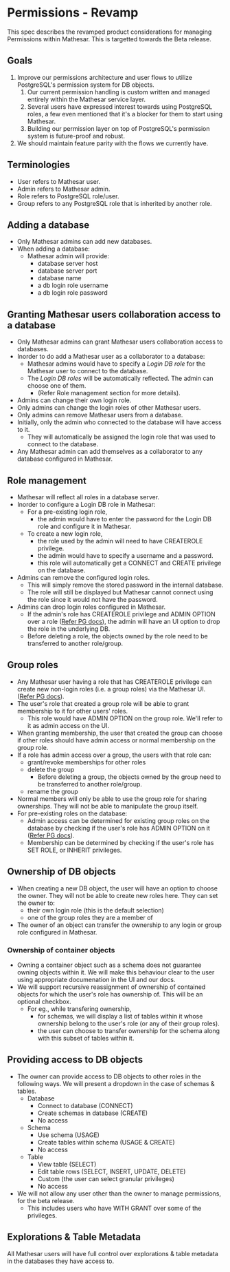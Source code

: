# Permissions - Revamp

This spec describes the revamped product considerations for managing Permissions within Mathesar. This is targetted towards the Beta release.

## Goals
1. Improve our permissions architecture and user flows to utilize PostgreSQL's permission system for DB objects.
	1. Our current permission handling is custom written and managed entirely within the Mathesar service layer.
	1. Several users have expressed interest towards using PostgreSQL roles, a few even mentioned that it's a blocker for them to start using Mathesar.
	1. Building our permission layer on top of PostgreSQL's permission system is future-proof and robust.
1. We should maintain feature parity with the flows we currently have.

## Terminologies
* User refers to Mathesar user.
* Admin refers to Mathesar admin.
* Role refers to PostgreSQL role/user.
* Group refers to any PostgreSQL role that is inherited by another role.

## Adding a database
- Only Mathesar admins can add new databases.
- When adding a database:
	- Mathesar admin will provide:
		- database server host
		- database server port
		- database name
		- a db login role username
		- a db login role password

## Granting Mathesar users collaboration access to a database
- Only Mathesar admins can grant Mathesar users collaboration access to databases.
- Inorder to do add a Mathesar user as a collaborator to a database:
	- Mathesar admins would have to specify a *Login DB role* for the Mathesar user to connect to the database.
	- The *Login DB roles* will be automatically reflected. The admin can choose one of them.
		- (Refer Role management section for more details).
- Admins can change their own login role.
- Only admins can change the login roles of other Mathesar users.
- Only admins can remove Mathesar users from a database.
- Initially, only the admin who connected to the database will have access to it.
	- They will automatically be assigned the login role that was used to connect to the database.
- Any Mathesar admin can add themselves as a collaborator to any database configured in Mathesar.

## Role management
- Mathesar will reflect all roles in a database server.
- Inorder to configure a Login DB role in Mathesar:
	- For a pre-existing login role,
		- the admin would have to enter the password for the Login DB role and configure it in Mathesar.
	- To create a new login role,
		- the role used by the admin will need to have CREATEROLE privilege.
		- the admin would have to specify a username and a password.
		- this role will automatically get a CONNECT and CREATE privilege on the database.
- Admins can remove the configured login roles.
	- This will simply remove the stored password in the internal database.
	- The role will still be displayed but Mathesar cannot connect using the role since it would not have the password.
- Admins can drop login roles configured in Mathesar.
	- If the admin's role has CREATEROLE privilege and ADMIN OPTION over a role ([Refer PG docs](https://www.postgresql.org/docs/current/sql-droprole.html#:~:text=To%20drop%20a%20superuser%20role,will%20be%20raised%20if%20so)), the admin will have an UI option to drop the role in the underlying DB.
	- Before deleting a role, the objects owned by the role need to be transferred to another role/group.

## Group roles
- Any Mathesar user having a role that has CREATEROLE privilege can create new non-login roles (i.e. a group roles) via the Mathesar UI. ([Refer PG docs](https://www.postgresql.org/docs/current/role-membership.html)).
- The user's role that created a group role will be able to grant membership to it for other users' roles.
	- This role would have ADMIN OPTION on the group role. We'll refer to it as admin access on the UI.
- When granting membership, the user that created the group can choose if other roles should have admin access or normal membership on the group role.
- If a role has admin access over a group, the users with that role can:
	- grant/revoke memberships for other roles
	- delete the group
		- Before deleting a group, the objects owned by the group need to be transferred to another role/group.
	- rename the group
- Normal members will only be able to use the group role for sharing ownerships. They will not be able to manipulate the group itself.
- For pre-existing roles on the database:
	- Admin access can be determined for existing group roles on the database by checking if the user's role has ADMIN OPTION on it ([Refer PG docs](https://www.postgresql.org/docs/current/sql-grant.html#:~:text=The%20ADMIN%20option%20allows%20the,WITH%20ADMIN%20OPTION%20on%20itself)).
	- Membership can be determined by checking if the user's role has SET ROLE, or INHERIT privileges.

## Ownership of DB objects
* When creating a new DB object, the user will have an option to choose the owner. They will not be able to create new roles here. They can set the owner to:
	* their own login role (this is the default selection)
	* one of the group roles they are a member of
* The owner of an object can transfer the ownership to any login or group role configured in Mathesar.

### Ownership of container objects
* Owning a container object such as a schema does not guarantee owning objects within it. We will make this behaviour clear to the user using appropriate documenation in the UI and our docs. 
* We will support recursive reassignment of ownership of contained objects for which the user's role has ownership of. This will be an optional checkbox.
	* For eg., while transfering ownership,
		* for schemas, we will display a list of tables within it whose ownership belong to the user's role (or any of their group roles).
		* the user can choose to transfer ownership for the schema along with this subset of tables within it.

## Providing access to DB objects
* The owner can provide access to DB objects to other roles in the following ways. We will present a dropdown in the case of schemas & tables.
	* Database
		* Connect to database (CONNECT)
		* Create schemas in database (CREATE)
		* No access
	* Schema
		* Use schema (USAGE)
		* Create tables within schema (USAGE & CREATE)
		* No access
	* Table
		* View table (SELECT)
		* Edit table rows (SELECT, INSERT, UPDATE, DELETE)
		* Custom (the user can select granular privileges)
		* No access
* We will not allow any user other than the owner to manage permissions, for the beta release.
	* This includes users who have WITH GRANT over some of the privileges.

## Explorations & Table Metadata
All Mathesar users will have full control over explorations & table metadata in the databases they have access to.
